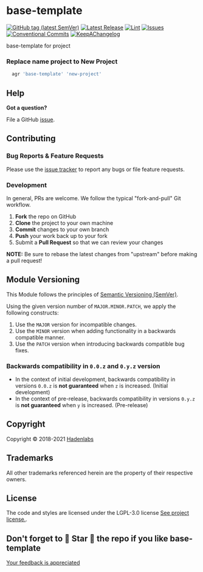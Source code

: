 <!--


  ** DO NOT EDIT THIS FILE
  **
  ** 1) Make all changes to `README.yaml`
  ** 2) Run`make readme` to rebuild this file.
  **
  ** (We maintain HUNDREDS of open source projects. This is how we maintain our sanity.)
  **


  -->

# base-template

[![GitHub tag (latest SemVer)](https://img.shields.io/github/v/tag/hadenlabs/base-template?label=latest&sort=semver)](https://github.com/hadenlabs/base-template/releases) [![Latest Release](https://img.shields.io/github/release/hadenlabs/base-template)](https://github.com/hadenlabs/base-template/releases) [![Lint](https://img.shields.io/github/workflow/status/hadenlabs/base-template/lint-code)](https://github.com/hadenlabs/base-template/actions) [![Issues](https://img.shields.io/github/issues/hadenlabs/base-template)](https://github.com/hadenlabs/base-template/issues) [![Conventional Commits](https://img.shields.io/badge/Conventional%20Commits-1.0.0-yellow)](https://conventionalcommits.org) [![KeepAChangelog](https://img.shields.io/badge/Keep%20A%20Changelog-1.0.0-%23E05735)](https://keepachangelog.com)

base-template for project

### Replace name project to New Project

```bash
  agr 'base-template' 'new-project'
```

## Help

**Got a question?**

File a GitHub [issue](https://github.com/hadenlabs/base-template/issues).

## Contributing

### Bug Reports & Feature Requests

Please use the [issue tracker](https://github.com/hadenlabs/base-template/issues) to report any bugs or file feature requests.

### Development

In general, PRs are welcome. We follow the typical "fork-and-pull" Git workflow.

1.  **Fork** the repo on GitHub
2.  **Clone** the project to your own machine
3.  **Commit** changes to your own branch
4.  **Push** your work back up to your fork
5.  Submit a **Pull Request** so that we can review your changes

**NOTE:** Be sure to rebase the latest changes from "upstream" before making a pull request!

## Module Versioning

This Module follows the principles of [Semantic Versioning (SemVer)](https://semver.org/).

Using the given version number of `MAJOR.MINOR.PATCH`, we apply the following constructs:

1. Use the `MAJOR` version for incompatible changes.
1. Use the `MINOR` version when adding functionality in a backwards compatible manner.
1. Use the `PATCH` version when introducing backwards compatible bug fixes.

### Backwards compatibility in `0.0.z` and `0.y.z` version

- In the context of initial development, backwards compatibility in versions `0.0.z` is **not guaranteed** when `z` is increased. (Initial development)
- In the context of pre-release, backwards compatibility in versions `0.y.z` is **not guaranteed** when `y` is increased. (Pre-release)

## Copyright

Copyright © 2018-2021 [Hadenlabs](https://hadenlabs.com)

## Trademarks

All other trademarks referenced herein are the property of their respective owners.

## License

The code and styles are licensed under the LGPL-3.0 license [See project license.](LICENSE).

## Don't forget to 🌟 Star 🌟 the repo if you like base-template

[Your feedback is appreciated](https://github.com/hadenlabs/base-template/issues)
